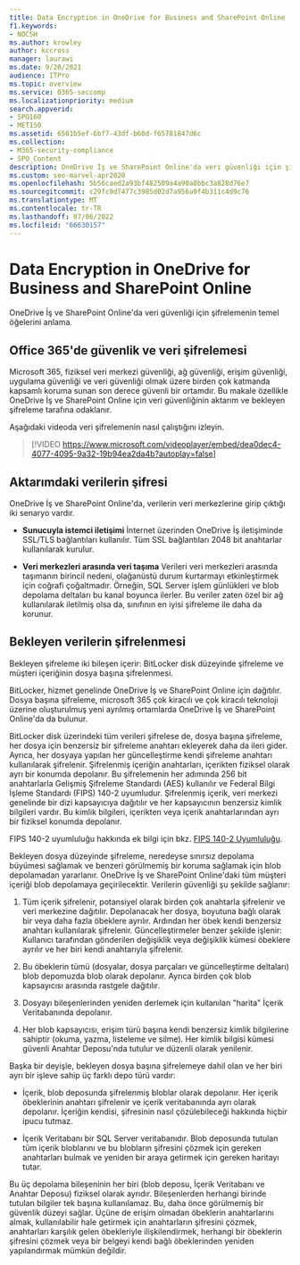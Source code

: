 ```yaml
---
title: Data Encryption in OneDrive for Business and SharePoint Online
f1.keywords:
- NOCSH
ms.author: krowley
author: kccross
manager: laurawi
ms.date: 9/20/2021
audience: ITPro
ms.topic: overview
ms.service: O365-seccomp
ms.localizationpriority: medium
search.appverid:
- SPO160
- MET150
ms.assetid: 6501b5ef-6bf7-43df-b60d-f65781847d6c
ms.collection:
- M365-security-compliance
- SPO_Content
description: OneDrive İş ve SharePoint Online'da veri güvenliği için şifrelemenin temel öğelerini anlama.
ms.custom: seo-marvel-apr2020
ms.openlocfilehash: 5b56caed2a93bf482509a4a90a8bbc3a828d76e7
ms.sourcegitcommit: c29fc9d7477c3985d02d7a956a9f4b311c4d9c76
ms.translationtype: MT
ms.contentlocale: tr-TR
ms.lasthandoff: 07/06/2022
ms.locfileid: "66630157"
---
```

# <a name="data-encryption-in-onedrive-for-business-and-sharepoint-online"></a>Data Encryption in OneDrive for Business and SharePoint Online

OneDrive İş ve SharePoint Online'da veri güvenliği için şifrelemenin temel öğelerini anlama.
  
## <a name="security-and-data-encryption-in-office-365"></a>Office 365'de güvenlik ve veri şifrelemesi

Microsoft 365, fiziksel veri merkezi güvenliği, ağ güvenliği, erişim güvenliği, uygulama güvenliği ve veri güvenliği olmak üzere birden çok katmanda kapsamlı koruma sunan son derece güvenli bir ortamdır. Bu makale özellikle OneDrive İş ve SharePoint Online için veri güvenliğinin aktarım ve bekleyen şifreleme tarafına odaklanır.
  
Aşağıdaki videoda veri şifrelemenin nasıl çalıştığını izleyin.
  
> [!VIDEO https://www.microsoft.com/videoplayer/embed/dea0dec4-4077-4095-9a32-19b94ea2da4b?autoplay=false]
  
## <a name="encryption-of-data-in-transit"></a>Aktarımdaki verilerin şifresi

OneDrive İş ve SharePoint Online'da, verilerin veri merkezlerine girip çıktığı iki senaryo vardır.
  
- **Sunucuyla istemci iletişimi** İnternet üzerinden OneDrive İş iletişiminde SSL/TLS bağlantıları kullanılır. Tüm SSL bağlantıları 2048 bit anahtarlar kullanılarak kurulur.

- **Veri merkezleri arasında veri taşıma** Verileri veri merkezleri arasında taşımanın birincil nedeni, olağanüstü durum kurtarmayı etkinleştirmek için coğrafi çoğaltmadır. Örneğin, SQL Server işlem günlükleri ve blob depolama deltaları bu kanal boyunca ilerler. Bu veriler zaten özel bir ağ kullanılarak iletilmiş olsa da, sınıfının en iyisi şifreleme ile daha da korunur. 

## <a name="encryption-of-data-at-rest"></a>Bekleyen verilerin şifrelenmesi

Bekleyen şifreleme iki bileşen içerir: BitLocker disk düzeyinde şifreleme ve müşteri içeriğinin dosya başına şifrelenmesi.
  
BitLocker, hizmet genelinde OneDrive İş ve SharePoint Online için dağıtılır. Dosya başına şifreleme, microsoft 365 çok kiracılı ve çok kiracılı teknoloji üzerine oluşturulmuş yeni ayrılmış ortamlarda OneDrive İş ve SharePoint Online'da da bulunur.
  
BitLocker disk üzerindeki tüm verileri şifrelese de, dosya başına şifreleme, her dosya için benzersiz bir şifreleme anahtarı ekleyerek daha da ileri gider. Ayrıca, her dosyaya yapılan her güncelleştirme kendi şifreleme anahtarı kullanılarak şifrelenir. Şifrelenmiş içeriğin anahtarları, içerikten fiziksel olarak ayrı bir konumda depolanır. Bu şifrelemenin her adımında 256 bit anahtarlarla Gelişmiş Şifreleme Standardı (AES) kullanılır ve Federal Bilgi İşleme Standardı (FIPS) 140-2 uyumludur. Şifrelenmiş içerik, veri merkezi genelinde bir dizi kapsayıcıya dağıtılır ve her kapsayıcının benzersiz kimlik bilgileri vardır. Bu kimlik bilgileri, içerikten veya içerik anahtarlarından ayrı bir fiziksel konumda depolanır.
  
FIPS 140-2 uyumluluğu hakkında ek bilgi için bkz. [FIPS 140-2 Uyumluluğu](/previous-versions/sql/sql-server-2008-r2/bb326611(v=sql.105)).
  
Bekleyen dosya düzeyinde şifreleme, neredeyse sınırsız depolama büyümesi sağlamak ve benzeri görülmemiş bir koruma sağlamak için blob depolamadan yararlanır. OneDrive İş ve SharePoint Online'daki tüm müşteri içeriği blob depolamaya geçirilecektir. Verilerin güvenliği şu şekilde sağlanır:
  
1. Tüm içerik şifrelenir, potansiyel olarak birden çok anahtarla şifrelenir ve veri merkezine dağıtılır. Depolanacak her dosya, boyutuna bağlı olarak bir veya daha fazla öbeklere ayrılır. Ardından her öbek kendi benzersiz anahtarı kullanılarak şifrelenir. Güncelleştirmeler benzer şekilde işlenir: Kullanıcı tarafından gönderilen değişiklik veya değişiklik kümesi öbeklere ayrılır ve her biri kendi anahtarıyla şifrelenir.

2. Bu öbeklerin tümü (dosyalar, dosya parçaları ve güncelleştirme deltaları) blob depomuzda blob olarak depolanır. Ayrıca birden çok blob kapsayıcısı arasında rastgele dağıtılır.

3. Dosyayı bileşenlerinden yeniden derlemek için kullanılan "harita" İçerik Veritabanında depolanır.

4. Her blob kapsayıcısı, erişim türü başına kendi benzersiz kimlik bilgilerine sahiptir (okuma, yazma, listeleme ve silme). Her kimlik bilgisi kümesi güvenli Anahtar Deposu'nda tutulur ve düzenli olarak yenilenir.

Başka bir deyişle, bekleyen dosya başına şifrelemeye dahil olan ve her biri ayrı bir işleve sahip üç farklı depo türü vardır:
  
- İçerik, blob deposunda şifrelenmiş bloblar olarak depolanır. Her içerik öbeklerinin anahtarı şifrelenir ve içerik veritabanında ayrı olarak depolanır. İçeriğin kendisi, şifresinin nasıl çözülebileceği hakkında hiçbir ipucu tutmaz.

- İçerik Veritabanı bir SQL Server veritabanıdır. Blob deposunda tutulan tüm içerik bloblarını ve bu blobların şifresini çözmek için gereken anahtarları bulmak ve yeniden bir araya getirmek için gereken haritayı tutar.

Bu üç depolama bileşeninin her biri (blob deposu, İçerik Veritabanı ve Anahtar Deposu) fiziksel olarak ayrıdır. Bileşenlerden herhangi birinde tutulan bilgiler tek başına kullanılamaz. Bu, daha önce görülmemiş bir güvenlik düzeyi sağlar. Üçüne de erişim olmadan öbeklerin anahtarlarını almak, kullanılabilir hale getirmek için anahtarların şifresini çözmek, anahtarları karşılık gelen öbekleriyle ilişkilendirmek, herhangi bir öbeklerin şifresini çözmek veya bir belgeyi kendi bağlı öbeklerinden yeniden yapılandırmak mümkün değildir.
